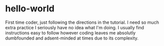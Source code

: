 # hello-world
First time coder, just following the directions in the tutorial. I need so much extra practice 
I seriously have no idea what I'm doing. I usually find instructions easy to follow however coding leaves me absolutly dumbfounded and adsent-minded at times due to its complexity. 
